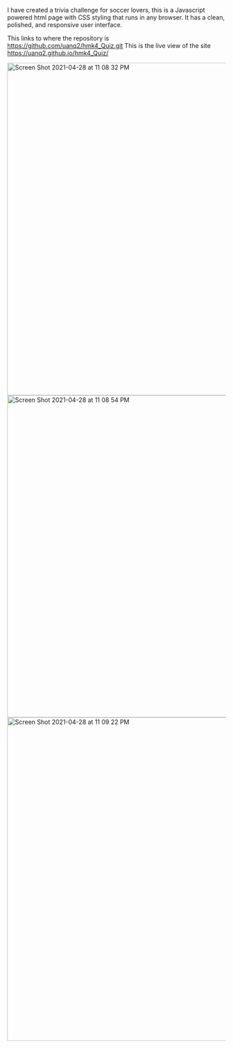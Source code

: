 I have created a trivia challenge for soccer lovers, this is a Javascript powered html page with CSS styling that runs in any browser. It has a clean, polished, and responsive user interface.

This links to where the repository is https://github.com/uanq2/hmk4_Quiz.git
This is the live view of the site https://uanq2.github.io/hmk4_Quiz/

<img width="765" alt="Screen Shot 2021-04-28 at 11 08 32 PM" src="https://user-images.githubusercontent.com/68913478/116501795-6096c400-a877-11eb-81ce-7313796b5a72.png">
<img width="741" alt="Screen Shot 2021-04-28 at 11 08 54 PM" src="https://user-images.githubusercontent.com/68913478/116501799-6391b480-a877-11eb-87cd-e69bf3c6f608.png">
<img width="744" alt="Screen Shot 2021-04-28 at 11 09 22 PM" src="https://user-images.githubusercontent.com/68913478/116501808-67bdd200-a877-11eb-8615-1a2e7e3eb6b4.png">
